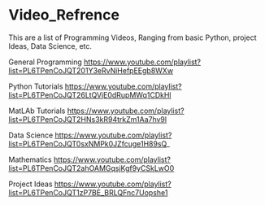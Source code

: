 # Video_Refrence
This are a list of Programming Videos, Ranging from basic Python, project Ideas, Data Science, etc.

General Programming
https://www.youtube.com/playlist?list=PL6TPenCoJQT201Y3eRvNiHefpEEgb8WXw

Python Tutorials
https://www.youtube.com/playlist?list=PL6TPenCoJQT26LtQVjE0dRupMWq1CDkHl

MatLAb Tutorials
https://www.youtube.com/playlist?list=PL6TPenCoJQT2HNs3kR94trkZm1Aa7hv9l

Data Science
https://www.youtube.com/playlist?list=PL6TPenCoJQT0sxNMPk0JZfcuge1H89sQ_

Mathematics
https://www.youtube.com/playlist?list=PL6TPenCoJQT2ahOAMGqsjKgf9yCSkLwO0

Project Ideas
https://www.youtube.com/playlist?list=PL6TPenCoJQT1zP7BE_BRLQFnc7Uopshe1
